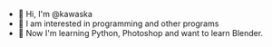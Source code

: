 - 👋 Hi, I'm @kawaska
- 👀 I am interested in programming and other programs
- 🌱 Now I'm learning Python, Photoshop and want to learn Blender.
